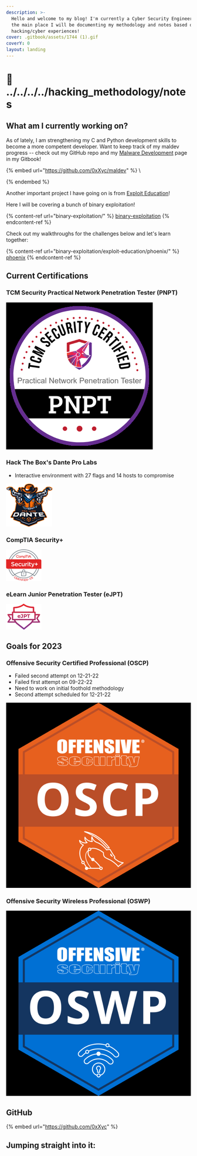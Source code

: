 ```yaml
---
description: >-
  Hello and welcome to my blog! I'm currently a Cyber Security Engineer! This is
  the main place I will be documenting my methodology and notes based on my
  hacking/cyber experiences!
cover: .gitbook/assets/1744 (1).gif
coverY: 0
layout: landing
---
```


# 👀 ../../../../hacking\_methodology/notes

## What am I currently working on?

As of lately, I am strengthening my C and Python development skills to become a more competent developer. Want to keep track of my maldev progress -- check out my GitHub repo and my [Malware Development](malware-development/) page in my Gitbook!&#x20;

{% embed url="https://github.com/0xXyc/maldev" %}
\

{% endembed %}

Another important project I have going on is from [Exploit Education](https://exploit.education/)!&#x20;

Here I will be covering a bunch of binary exploitation!&#x20;

{% content-ref url="binary-exploitation/" %}
[binary-exploitation](binary-exploitation/)
{% endcontent-ref %}

Check out my walkthroughs for the challenges below and let's learn together:

{% content-ref url="binary-exploitation/exploit-education/phoenix/" %}
[phoenix](binary-exploitation/exploit-education/phoenix/)
{% endcontent-ref %}

## Current Certifications

### TCM Security Practical Network Penetration Tester (PNPT)

![](<.gitbook/assets/image (1) (9) (1).png>)

### Hack The Box's Dante Pro Labs

* Interactive environment with 27 flags and 14 hosts to compromise

![](<.gitbook/assets/image (11) (1) (1).png>)

### CompTIA Security+

![](<.gitbook/assets/image (13) (4).png>)

### eLearn Junior Penetration Tester (eJPT)

<img src=".gitbook/assets/image (2) (6) (1).png" alt="" data-size="original">

## Goals for 2023

### Offensive Security Certified Professional (OSCP)

* Failed second attempt on 12-21-22
* Failed first attempt on 09-22-22
* Need to work on initial foothold methodology
* Second attempt scheduled for 12-21-22

<img src=".gitbook/assets/image (5) (1) (1) (1).png" alt="" data-size="original">

### Offensive Security Wireless Professional (OSWP)

![](<.gitbook/assets/image (2) (1) (1) (1) (1).png>)

## GitHub

{% embed url="https://github.com/0xXyc" %}

## Jumping straight into it:
